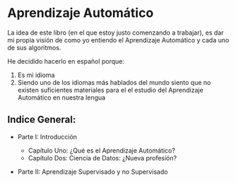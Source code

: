 # Aprendizaje Automático

La idea de este libro (en el que estoy justo comenzando a trabajar), es dar mi propia visión de como yo entiendo el Aprendizaje Automático y cada uno de sus algoritmos. 

He decidido hacerlo en español porque:
1. Es mi idioma
2. Siendo uno de los idiomas más hablados del mundo siento que no existen suficientes materiales para el el estudio del Aprendizaje Automático en nuestra lengua

## Indice General:

- Parte I: Introducción
    - Capítulo Uno: ¿Qué es el Aprendizaje Automático?
    - Capítulo Dos: Ciencia de Datos: ¿Nueva profesión?

- Parte II: Aprendizaje Supervisado y no Supervisado